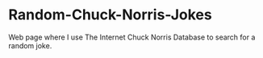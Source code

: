 # Random-Chuck-Norris-Jokes
Web page where I use The Internet Chuck Norris Database to search for a random joke.